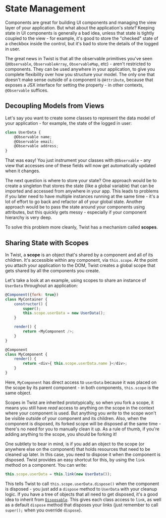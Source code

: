 # State Management

Components are great for building UI components and managing the view layer of your application. But what about the application's _state_? Keeping state in UI components is generally a bad idea, unless that state is tightly coupled to the view - for example, it's good to store the "checked" state of a checkbox inside the control, but it's bad to store the details of the logged in user.

The great news in Twist is that all the observable primitives you've seen (`@Observable`, `ObservableArray`, `ObservableMap`, etc) - aren't restricted to components. They can be used anywhere in your application, to give you complete flexibility over how you structure your model. The only one that doesn't make sense outside of a component is `@Attribute`, because that exposes a JSX interface for setting the property - in other contexts, `@Observable` suffices.

## Decoupling Models from Views

Let's say you want to create some classes to represent the data model of your application - for example, the state of the logged in user:

```jsx
class UserData {
    @Observable name;
    @Observable email;
    @Observable address;
}
```

That was easy! You just instrument your classes with `@Observable` - any view that accesses one of these fields will now get automatically updated when it changes.

The next question is where to store your state? One approach would be to create a singleton that stores the state (like a global variable) that can be imported and accessed from anywhere in your app. This leads to problems if you later need to have multiple instances running at the same time - it's a lot of effort to go back and refactor all of your global state. Another approach would be to pass the state around your components using attributes, but this quickly gets messy - especially if your component hierarchy is very deep.

To solve this problem more cleanly, Twist has a mechanism called **scopes**.

## Sharing State with Scopes

In Twist, a **scope** is an object that's shared by a component and all of its children. It's accessible within any component, via `this.scope`. At the point you attach your application to the DOM, Twist creates a global scope that gets shared by all the components you create.

Let's take a look at an example, using scopes to share an instance of `UserData` throughout an application:

```javascript
@Component({fork: true})
class MyContainer {
    constructor() {
        super();
        this.scope.userData = new UserData();
    }

    render() {
        return <MyComponent />;
    }
}

@Component
class MyComponent {
    render() {
        return <div>{ this.scope.userData.name }</div>;
    }
}
```

Here, `MyComponent` has direct access to `userData` because it was placed on the scope by its parent component - in both components, `this.scope` is the same object. 

Scopes in Twist are inherited prototypically, so when you fork a scope, it means you still have _read_ access to anything on the scope in the context where your component is used. But anything you _write_ to the scope won't be visible outside of your component and its children. Also, when the component is disposed, its forked scope will be disposed at the same time - there's no need for you to manually clean it up. As a rule of thumb, if you're adding anything to the scope, you should be forking it!

One subtlety to bear in mind, is if you add an object to the scope (or anywhere else on the component) that holds resources that need to be cleaned up later. In this case, you need to dispose it when the component is disposed. Twist provides an easy shortcut for this, by using the `link` method on a component. You can write:

```jsx
this.scope.userData = this.link(new UserData());
```

This tells Twist to call `this.scope.userData.dispose()` when the component is disposed - you just add a `dispose` method to `UserData` with your cleanup logic. If you have a tree of objects that all need to get disposed, it's a good idea to inherit from [`Disposable`](../reference/core/Disposable.md). This gives each class access to `link`, as well as a default `dispose` method that disposes your links (just remember to call `super();` when you override `dispose`).
